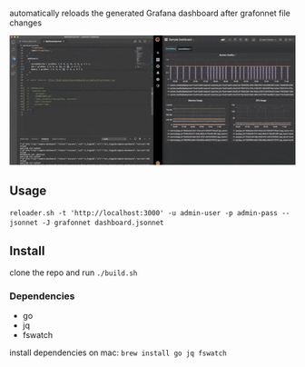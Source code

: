 

automatically reloads the generated Grafana dashboard after grafonnet file changes

![a cool demo showing here that you are missing](pic/reduced-rec.gif)


## Usage

`reloader.sh -t 'http://localhost:3000' -u admin-user -p admin-pass -- jsonnet -J grafonnet dashboard.jsonnet`

## Install
clone the repo and run `./build.sh`

### Dependencies

- go
- jq
- fswatch

install dependencies on mac:
`brew install go jq fswatch`
